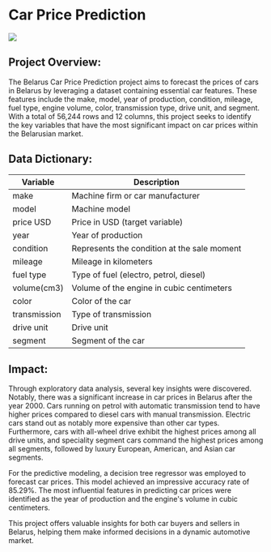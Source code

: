 # Car Price Prediction
![](https://i0.wp.com/bestsellingcarsblog.com/wp-content/uploads/2020/01/Geely-Atlas-Belarus-2019.jpg?fit=600%2C400&ssl=1)
## Project Overview:
The Belarus Car Price Prediction project aims to forecast the prices of cars in Belarus by leveraging a dataset containing essential car features. These features include the make, model, year of production, condition, mileage, fuel type, engine volume, color, transmission type, drive unit, and segment. With a total of 56,244 rows and 12 columns, this project seeks to identify the key variables that have the most significant impact on car prices within the Belarusian market.

## Data Dictionary:

| Variable        | Description                                                |
|-----------------|------------------------------------------------------------|
| make            | Machine firm or car manufacturer                           |
| model           | Machine model                                              |
| price USD       | Price in USD (target variable)                             |
| year            | Year of production                                         |
| condition       | Represents the condition at the sale moment                |
| mileage         | Mileage in kilometers                                      |
| fuel type       | Type of fuel (electro, petrol, diesel)                     |
| volume(cm3)     | Volume of the engine in cubic centimeters                  |
| color           | Color of the car                                           |
| transmission    | Type of transmission                                       |
| drive unit      | Drive unit                                                 |
| segment         | Segment of the car                                         |

## Impact:
Through exploratory data analysis, several key insights were discovered. Notably, there was a significant increase in car prices in Belarus after the year 2000. Cars running on petrol with automatic transmission tend to have higher prices compared to diesel cars with manual transmission. Electric cars stand out as notably more expensive than other car types. Furthermore, cars with all-wheel drive exhibit the highest prices among all drive units, and speciality segment cars command the highest prices among all segments, followed by luxury European, American, and Asian car segments.

For the predictive modeling, a decision tree regressor was employed to forecast car prices. This model achieved an impressive accuracy rate of 85.29%. The most influential features in predicting car prices were identified as the year of production and the engine's volume in cubic centimeters.

This project offers valuable insights for both car buyers and sellers in Belarus, helping them make informed decisions in a dynamic automotive market.

